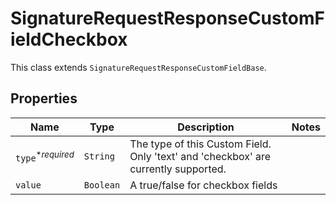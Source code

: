 

# SignatureRequestResponseCustomFieldCheckbox

This class extends `SignatureRequestResponseCustomFieldBase`.

## Properties

Name | Type | Description | Notes
------------ | ------------- | ------------- | -------------
| `type`<sup>*_required_</sup> | ```String``` |  The type of this Custom Field. Only &#39;text&#39; and &#39;checkbox&#39; are currently supported.  |  |
| `value` | ```Boolean``` |  A true/false for checkbox fields  |  |



